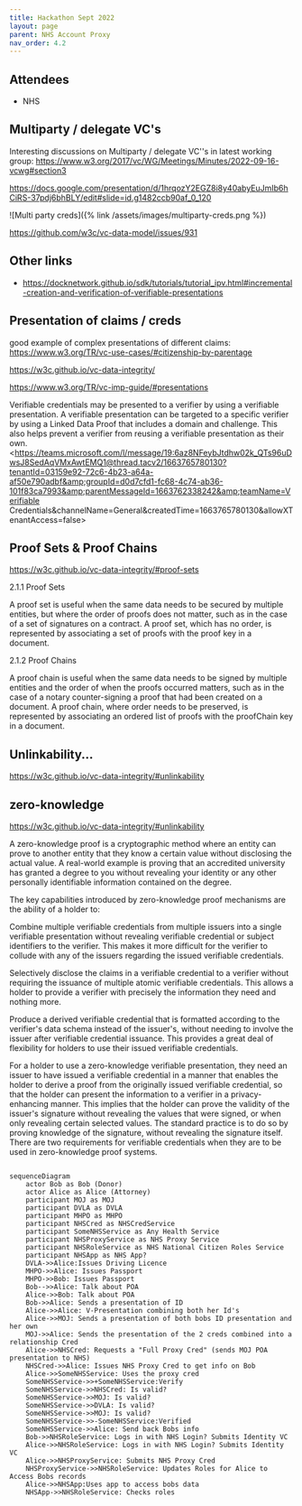 ```yaml
---
title: Hackathon Sept 2022
layout: page
parent: NHS Account Proxy
nav_order: 4.2
---
```


## Attendees
- NHS

## Multiparty / delegate VC's
Interesting discussions on Multiparty / delegate VC''s in latest working group:
https://www.w3.org/2017/vc/WG/Meetings/Minutes/2022-09-16-vcwg#section3
 
https://docs.google.com/presentation/d/1hrqozY2EGZ8i8y40abyEuJmIb6hCiRS-37pdj6bhBLY/edit#slide=id.g1482ccb90af_0_120

![Multi party creds]({% link /assets/images/multiparty-creds.png %})

https://github.com/w3c/vc-data-model/issues/931

## Other links
- https://docknetwork.github.io/sdk/tutorials/tutorial_ipv.html#incremental-creation-and-verification-of-verifiable-presentations


## Presentation of claims / creds

good example of complex presentations of different claims: https://www.w3.org/TR/vc-use-cases/#citizenship-by-parentage

https://w3c.github.io/vc-data-integrity/

https://www.w3.org/TR/vc-imp-guide/#presentations

Verifiable credentials may be presented to a verifier by using a verifiable presentation. A verifiable presentation can be targeted to a specific verifier by using a Linked Data Proof that includes a domain and challenge. This also helps prevent a verifier from reusing a verifiable presentation as their own.
<https://teams.microsoft.com/l/message/19:6az8NFeybJtdhw02k_QTs96uDwsJ8SedAqVMxAwtEMQ1@thread.tacv2/1663765780130?tenantId=03159e92-72c6-4b23-a64a-af50e790adbf&amp;groupId=d0d7cfd1-fc68-4c74-ab36-101f83ca7993&amp;parentMessageId=1663762338242&amp;teamName=Verifiable Credentials&amp;channelName=General&amp;createdTime=1663765780130&amp;allowXTenantAccess=false>

## Proof Sets & Proof Chains
https://w3c.github.io/vc-data-integrity/#proof-sets

2.1.1 Proof Sets


A proof set is useful when the same data needs to be secured by multiple entities, but where the order of proofs does not matter, such as in the case of a set of signatures on a contract. A proof set, which has no order, is represented by associating a set of proofs with the proof key in a document.

2.1.2 Proof Chains

A proof chain is useful when the same data needs to be signed by multiple entities and the order of when the proofs occurred matters, such as in the case of a notary counter-signing a proof that had been created on a document. A proof chain, where order needs to be preserved, is represented by associating an ordered list of proofs with the proofChain key in a document.

## Unlinkability...
https://w3c.github.io/vc-data-integrity/#unlinkability

## zero-knowledge
https://w3c.github.io/vc-data-integrity/#unlinkability


A zero-knowledge proof is a cryptographic method where an entity can prove to another entity that they know a certain value without disclosing the actual value. A real-world example is proving that an accredited university has granted a degree to you without revealing your identity or any other personally identifiable information contained on the degree.

The key capabilities introduced by zero-knowledge proof mechanisms are the ability of a holder to:


Combine multiple verifiable credentials from multiple issuers into a single verifiable presentation without revealing verifiable credential or subject identifiers to the verifier. This makes it more difficult for the verifier to collude with any of the issuers regarding the issued verifiable credentials.
	
Selectively disclose the claims in a verifiable credential to a verifier without requiring the issuance of multiple atomic verifiable credentials. This allows a holder to provide a verifier with precisely the information they need and nothing more.
	
Produce a derived verifiable credential that is formatted according to the verifier's data schema instead of the issuer's, without needing to involve the issuer after verifiable credential issuance. This provides a great deal of flexibility for holders to use their issued verifiable credentials.
	
For a holder to use a zero-knowledge verifiable presentation, they need an issuer to have issued a verifiable credential in a manner that enables the holder to derive a proof from the originally issued verifiable credential, so that the holder can present the information to a verifier in a privacy-enhancing manner. This implies that the holder can prove the validity of the issuer's signature without revealing the values that were signed, or when only revealing certain selected values. The standard practice is to do so by proving knowledge of the signature, without revealing the signature itself. There are two requirements for verifiable credentials when they are to be used in zero-knowledge proof systems.

```mermaid

sequenceDiagram
    actor Bob as Bob (Donor)
    actor Alice as Alice (Attorney)
    participant MOJ as MOJ
    participant DVLA as DVLA
    participant MHPO as MHPO
    participant NHSCred as NHSCredService
    participant SomeNHSService as Any Health Service
    participant NHSProxyService as NHS Proxy Service
    participant NHSRoleService as NHS National Citizen Roles Service
    participant NHSApp as NHS App?
    DVLA->>Alice:Issues Driving Licence
    MHPO->>Alice: Issues Passport
    MHPO->>Bob: Issues Passport
    Bob-->>Alice: Talk about POA
    Alice->>Bob: Talk about POA
    Bob->>Alice: Sends a presentation of ID
    Alice->>Alice: V-Presentation combining both her Id's
    Alice->>MOJ: Sends a presentation of both bobs ID presentation and her own
    MOJ->>Alice: Sends the presentation of the 2 creds combined into a relationship Cred
    Alice->>NHSCred: Requests a "Full Proxy Cred" (sends MOJ POA  presentation to NHS)
    NHSCred->>Alice: Issues NHS Proxy Cred to get info on Bob
    Alice->>SomeNHSService: Uses the proxy cred
    SomeNHSService->>+SomeNHSService:Verify
    SomeNHSService->>NHSCred: Is valid?
    SomeNHSService->>MOJ: Is valid?
    SomeNHSService->>DVLA: Is valid?
    SomeNHSService->>MOJ: Is valid?
    SomeNHSService->>-SomeNHSService:Verified
    SomeNHSService->>Alice: Send back Bobs info
    Bob->>NHSRoleService: Logs in with NHS Login? Submits Identity VC
    Alice->>NHSRoleService: Logs in with NHS Login? Submits Identity VC  
    Alice->>NHSProxyService: Submits NHS Proxy Cred
    NHSProxyService->>NHSRoleService: Updates Roles for Alice to Access Bobs records
    Alice->>NHSApp:Uses app to access bobs data
    NHSApp->>NHSRoleService: Checks roles








```